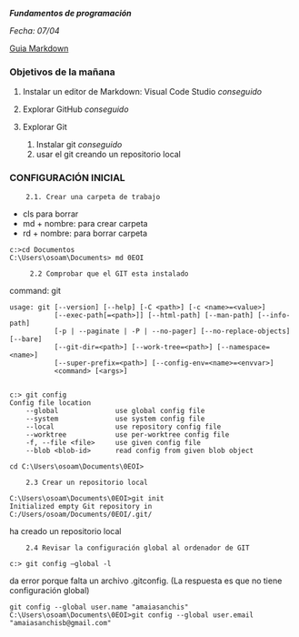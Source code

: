 **_Fundamentos de programación_**

*Fecha: 07/04*

[Guia Markdown](http://fobos.inf.um.es/R/taller5j/30-markdown/guiabreve.pdf )
### __Objetivos de la mañana__
1. Instalar un editor de Markdown: Visual Code Studio *conseguido*

2. Explorar GitHub *conseguido*

3. Explorar Git     
    1. Instalar git *conseguido*    
    2. usar el git creando un repositorio local

### **CONFIGURACIÓN INICIAL**
        2.1. Crear una carpeta de trabajo

* cls para borrar   
* md + nombre: para crear carpeta   
* rd + nombre: para borrar carpeta

```
c:>cd Documentos
C:\Users\osoam\Documents> md 0EOI
```
         2.2 Comprobar que el GIT esta instalado
command: git

``` 
usage: git [--version] [--help] [-C <path>] [-c <name>=<value>]
           [--exec-path[=<path>]] [--html-path] [--man-path] [--info-path]
           [-p | --paginate | -P | --no-pager] [--no-replace-objects] [--bare]
           [--git-dir=<path>] [--work-tree=<path>] [--namespace=<name>]
           [--super-prefix=<path>] [--config-env=<name>=<envvar>]
           <command> [<args>] 
           

c:> git config
Config file location
    --global              use global config file
    --system              use system config file
    --local               use repository config file
    --worktree            use per-worktree config file
    -f, --file <file>     use given config file
    --blob <blob-id>      read config from given blob object

cd C:\Users\osoam\Documents\0EOI>
````
        2.3 Crear un repositorio local

```
C:\Users\osoam\Documents\0EOI>git init
Initialized empty Git repository in C:/Users/osoam/Documents/0EOI/.git/
``` 
ha creado un repositorio local

        2.4 Revisar la configuración global al ordenador de GIT 

```
c:> git config –global -l
```
da error porque falta un archivo .gitconfig. (La respuesta es que no tiene configuración global)



```
git config --global user.name "amaiasanchis"
C:\Users\osoam\Documents\0EOI>git config --global user.email "amaiasanchisb@gmail.com" 
```




